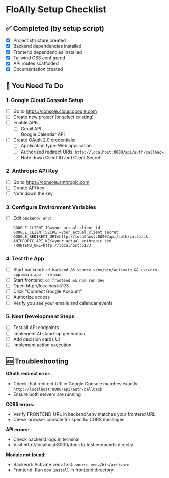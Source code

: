 # FloAlly Setup Checklist

## ✅ Completed (by setup script)

- [x] Project structure created
- [x] Backend dependencies installed
- [x] Frontend dependencies installed
- [x] Tailwind CSS configured
- [x] API routes scaffolded
- [x] Documentation created

## 🔧 You Need To Do

### 1. Google Cloud Console Setup

- [ ] Go to https://console.cloud.google.com
- [ ] Create new project (or select existing)
- [ ] Enable APIs:
  - [ ] Gmail API
  - [ ] Google Calendar API
- [ ] Create OAuth 2.0 credentials:
  - [ ] Application type: Web application
  - [ ] Authorized redirect URIs: `http://localhost:8000/api/auth/callback`
  - [ ] Note down Client ID and Client Secret

### 2. Anthropic API Key

- [ ] Go to https://console.anthropic.com
- [ ] Create API key
- [ ] Note down the key

### 3. Configure Environment Variables

- [ ] Edit `backend/.env`:
  
  ```
  GOOGLE_CLIENT_ID=your_actual_client_id
  GOOGLE_CLIENT_SECRET=your_actual_client_secret
  GOOGLE_REDIRECT_URI=http://localhost:8000/api/auth/callback
  ANTHROPIC_API_KEY=your_actual_anthropic_key
  FRONTEND_URL=http://localhost:5173
  ```

### 4. Test the App

- [ ] Start backend: `cd backend && source venv/bin/activate && uvicorn app.main:app --reload`
- [ ] Start frontend: `cd frontend && npm run dev`
- [ ] Open http://localhost:5173
- [ ] Click "Connect Google Account"
- [ ] Authorize access
- [ ] Verify you see your emails and calendar events

### 5. Next Development Steps

- [ ] Test all API endpoints
- [ ] Implement AI stand-up generation
- [ ] Add decision cards UI
- [ ] Implement action execution

## 🆘 Troubleshooting

**OAuth redirect error:**
- Check that redirect URI in Google Console matches exactly: `http://localhost:8000/api/auth/callback`
- Ensure both servers are running

**CORS errors:**
- Verify FRONTEND_URL in backend/.env matches your frontend URL
- Check browser console for specific CORS messages

**API errors:**
- Check backend logs in terminal
- Visit http://localhost:8000/docs to test endpoints directly

**Module not found:**
- Backend: Activate venv first: `source venv/bin/activate`
- Frontend: Run `npm install` in frontend directory
